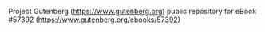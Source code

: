 Project Gutenberg (https://www.gutenberg.org) public repository for
eBook #57392 (https://www.gutenberg.org/ebooks/57392)
